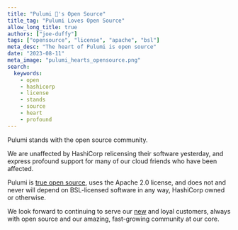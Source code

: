 ```yaml
---
title: "Pulumi 💜's Open Source"
title_tag: "Pulumi Loves Open Source"
allow_long_title: true
authors: ["joe-duffy"]
tags: ["opensource", "license", "apache", "bsl"]
meta_desc: "The heart of Pulumi is open source"
date: "2023-08-11"
meta_image: "pulumi_hearts_opensource.png"
search:
  keywords:
    - open
    - hashicorp
    - license
    - stands
    - source
    - heart
    - profound
---
```


Pulumi stands with the open source community.

We are unaffected by HashiCorp relicensing their software yesterday, and express profound support for many of our cloud friends who have been affected.

Pulumi is [true open source](https://github.com/pulumi/pulumi), uses the Apache 2.0 license, and does not and never will depend on BSL-licensed software in any way, HashiCorp owned or otherwise.

We look forward to continuing to serve our [new](https://app.pulumi.com/signup) and loyal customers, always with open source and our amazing, fast-growing community at our core.
